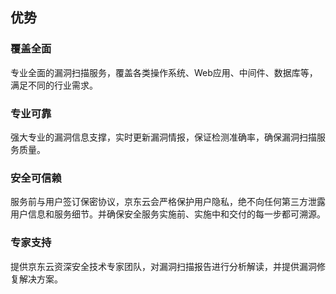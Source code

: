 ## 优势

### 覆盖全面

  专业全面的漏洞扫描服务，覆盖各类操作系统、Web应用、中间件、数据库等，满足不同的行业需求。

### 专业可靠

  强大专业的漏洞信息支撑，实时更新漏洞情报，保证检测准确率，确保漏洞扫描服务质量。

### 安全可信赖

  服务前与用户签订保密协议，京东云会严格保护用户隐私，绝不向任何第三方泄露用户信息和服务细节。并确保安全服务实施前、实施中和交付的每一步都可溯源。

### 专家支持

  提供京东云资深安全技术专家团队，对漏洞扫描报告进行分析解读，并提供漏洞修复解决方案。
